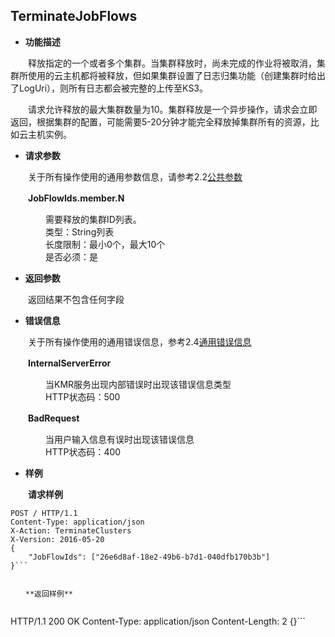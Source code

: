 ## TerminateJobFlows


* **功能描述**

　　释放指定的一个或者多个集群。当集群释放时，尚未完成的作业将被取消，集群所使用的云主机都将被释放，但如果集群设置了日志归集功能（创建集群时给出了LogUri），则所有日志都会被完整的上传至KS3。
  
　　请求允许释放的最大集群数量为10。集群释放是一个异步操作，请求会立即返回，根据集群的配置，可能需要5-20分钟才能完全释放掉集群所有的资源，比如云主机实例。
 
* **请求参数**

　　关于所有操作使用的通用参数信息，请参考2.2[公共参数](gong_gong_can_shu.md)
  
　　**JobFlowIds.member.N**
  
　　　　需要释放的集群ID列表。<br>
　　　　类型：String列表<br>
　　　　长度限制：最小0个，最大10个<br>
　　　　是否必须：是
    
* **返回参数**

　　返回结果不包含任何字段

* **错误信息**

　　关于所有操作使用的通用错误信息，参考2.4[通用错误信息](tong_yong_cuo_wu_xin_xi.md)

　　**InternalServerError**
  
　　　　当KMR服务出现内部错误时出现该错误信息类型<br>
　　　　HTTP状态码：500
    
　　**BadRequest**
  
　　　　当用户输入信息有误时出现该错误信息<br>
　　　　HTTP状态码：400

* **样例**

　　**请求样例**

```
POST / HTTP/1.1
Content-Type: application/json
X-Action: TerminateClusters
X-Version: 2016-05-20
{
    "JobFlowIds": ["26e6d8af-18e2-49b6-b7d1-040dfb170b3b"]
}```


　　**返回样例**
  
```
HTTP/1.1 200 OK
Content-Type: application/json
Content-Length: 2
{}```



